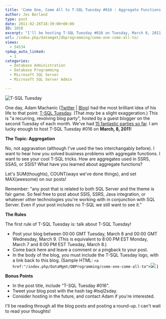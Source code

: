 ```yaml
---
title: 'Come One, Come All to T-SQL Tuesday #016 : Aggregate Functions'
author: Jes Borland
type: post
date: 2011-02-26T18:39:00+00:00
ID: 1058
excerpt: "I'll be hosting T-SQL Tuesday #016 on Tuesday, March 8, 2011. Join the blog party!"
url: /index.php/datamgmt/dbprogramming/come-one-come-all-to/
views:
  - 54534
rp4wp_auto_linked:
  - 1
categories:
  - Database Administration
  - Database Programming
  - Microsoft SQL Server
  - Microsoft SQL Server Admin

---
```

![T-SQL Tuesday][1]
  
One day, Adam Machanic ([Twitter][2] | [Blog][3]) had the most brilliant idea of his life to that point: [T-SQL Tuesday][4]. (That _may_ be a slight exaggeration.) This is "a recurring, revolving blog party", hosted by a guest blogger on the second Tuesday of each month. We've had [15 fantastic parties so far][5]. I am lucky enough to host T-SQL Tuesday #016 on **March, 8, 2011**! 

**The Topic: Aggregation**

No, not aggravation (although I've used the two interchangably before). I want to hear how you solved business problems with aggregate functions. I want to see your cool T-SQL tricks. How are aggregates used in SSRS, SSAS, or SSIS? What have you learned about aggregate functions? 

Let's SUM(thoughts), COUNT(ways we've done things), and set MAX(awesome) on our posts! 

Remember: "any post that is related to both SQL Server and the theme is fair game. So feel free to post about SSIS, SSRS, Java integration, or whatever other technologies you're working with in conjunction with SQL Server. Even if your post includes no T-SQL we still want to see it." 

**The Rules** 

The first rule of T-SQL Tuesday is: talk about T-SQL Tuesday! 

  * Post your blog between 00:00 GMT Tuesday, March 8 and 00:00 GMT Wednesday, March 9. (This is equivalent to 8:00 PM EST Monday, March 7 and 8:00 PM EST Tuesday, March 8.) 
  * Come back here and leave a comment or a pingback to your post. 
  * In the body of the blog, you must include the T-SQL Tuesday logo, with a link back to this blog. (Sample HTML: <code class="codespan"><a href:"/index.php/DataMgmt/DBProgramming/come-one-come-all-to"><img src="https://lessthandot.z19.web.core.windows.net/wp-content/uploads/blogs/DataMgmt/olap_1.gif"></a></code> ) 

**Bonus Points** 

  * In the post title, include "T-SQL Tuesday #016". 
  * Tweet your blog post with the hash tag #tsql2sday. 
  * Consider hosting in the future, and contact Adam if you're interested. 

I'll be reading through all the blog posts and posting a round-up. I can't wait to read your thoughts!

 [1]: https://lessthandot.z19.web.core.windows.net/wp-content/uploads/blogs/DataMgmt/olap_1.gif ""
 [2]: http://twitter.com/#!/AdamMachanic
 [3]: http://sqlblog.com/blogs/adam_machanic/
 [4]: http://sqlblog.com/blogs/adam_machanic/archive/2009/11/30/invitation-to-participate-in-t-sql-tuesday-001-date-time-tricks.aspx
 [5]: http://sqlblog.com/blogs/adam_machanic/archive/2010/12/07/a-year-of-tuesdays-t-sql-tuesday-meta-roundup.aspx